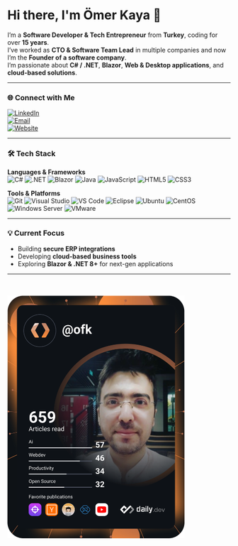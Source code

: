 # Hi there, I'm Ömer Kaya 👋

I’m a **Software Developer & Tech Entrepreneur** from **Turkey**, coding for over **15 years**.  
I’ve worked as **CTO & Software Team Lead** in multiple companies and now I’m the **Founder of a software company**.  
I’m passionate about **C# / .NET**, **Blazor**, **Web & Desktop applications**, and **cloud-based solutions**.

---

### 🌐 Connect with Me

[![LinkedIn](https://img.shields.io/badge/LinkedIn-Ömer%20Kaya-blue?logo=linkedin&logoColor=white)](https://www.linkedin.com/in/%C3%B6mer-kaya-810a9b200/)  
[![Email](https://img.shields.io/badge/Email-mail%40omerkaya.dev-red?logo=gmail&logoColor=white)](mailto:mail@omerkaya.dev)  
[![Website](https://img.shields.io/badge/Website-omerkaya.dev-1abc9c?logo=google-chrome&logoColor=white)](https://omerkaya.dev)

---

### 🛠 Tech Stack

**Languages & Frameworks**  
![C#](https://img.shields.io/badge/C%23-239120?style=for-the-badge&logo=c-sharp&logoColor=white)
![.NET](https://img.shields.io/badge/.NET-512BD4?style=for-the-badge&logo=dotnet&logoColor=white)
![Blazor](https://img.shields.io/badge/Blazor-5C2D91?style=for-the-badge&logo=blazor&logoColor=white)
![Java](https://img.shields.io/badge/Java-ED8B00?style=for-the-badge&logo=openjdk&logoColor=white)
![JavaScript](https://img.shields.io/badge/JavaScript-F7DF1E?style=for-the-badge&logo=javascript&logoColor=black)
![HTML5](https://img.shields.io/badge/HTML5-E34F26?style=for-the-badge&logo=html5&logoColor=white)
![CSS3](https://img.shields.io/badge/CSS3-1572B6?style=for-the-badge&logo=css3&logoColor=white)

**Tools & Platforms**  
![Git](https://img.shields.io/badge/Git-F05032?style=for-the-badge&logo=git&logoColor=white)
![Visual Studio](https://img.shields.io/badge/Visual%20Studio-5C2D91?style=for-the-badge&logo=visualstudio&logoColor=white)
![VS Code](https://img.shields.io/badge/VS%20Code-007ACC?style=for-the-badge&logo=visualstudiocode&logoColor=white)
![Eclipse](https://img.shields.io/badge/Eclipse-2C2255?style=for-the-badge&logo=eclipse&logoColor=white)
![Ubuntu](https://img.shields.io/badge/Ubuntu-E95420?style=for-the-badge&logo=ubuntu&logoColor=white)
![CentOS](https://img.shields.io/badge/CentOS-262577?style=for-the-badge&logo=centos&logoColor=white)
![Windows Server](https://img.shields.io/badge/Windows%20Server-0078D6?style=for-the-badge&logo=windows&logoColor=white)
![VMware](https://img.shields.io/badge/VMware-607078?style=for-the-badge&logo=vmware&logoColor=white)

---

### 💡 Current Focus

- Building **secure ERP integrations**  
- Developing **cloud-based business tools**  
- Exploring **Blazor & .NET 8+** for next-gen applications

---


<br />
<br /><a href="https://app.daily.dev/ofk"><img src="https://github.com/omer-repo/omer-repo/blob/main/devcard.svg" width="400" alt="Omer's Dev Card"/></a>
<br />

